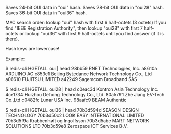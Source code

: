Saves 24-bit OUI data in "oui" hash.
Saves 28-bit OUI data in "oui28" hash.
Saves 36-bit OUI data in "oui36" hash.

MAC search order:
lookup "oui" hash with first 6 half-octets (3 octets)
If you find "IEEE Registration Authority", then lookup "oui28" with first 7 half-octets or lookup "oui36" with first 9 half-octets until you find answer (if it is there).

Hash keys are lowercase!

Example:

  $ redis-cli HGETALL oui | head
  28bb59
  RNET Technologies, Inc.
  a8610a
  ARDUINO AG
  c853e1
  Beijing Bytedance Network Technology Co., Ltd
  a06610
  FUJITSU LIMITED
  a42249
  Sagemcom Broadband SAS

  $ redis-cli HGETALL oui28 | head
  c0eac3d
  Kontron Asia Technology Inc.
  4ce1734
  Huizhou Dehong Technology Co., Ltd.
  80a5791
  Zhe Jiang EV-Tech Co.,Ltd
  c0482fc
  Lunar USA Inc.
  98aafc9
  BEAM Authentic

  $ redis-cli HGETALL oui36 | head
  70b3d594d
  SEASON DESIGN TECHNOLOGY
  70b3d50c2
  LOOK EASY INTERNATIONAL LIMITED
  70b3d5f9a
  Krabbenhøft og Ingolfsson
  70b3d5abe
  MART NETWORK SOLUTIONS LTD
  70b3d59e8
  Zerospace ICT Services B.V.
